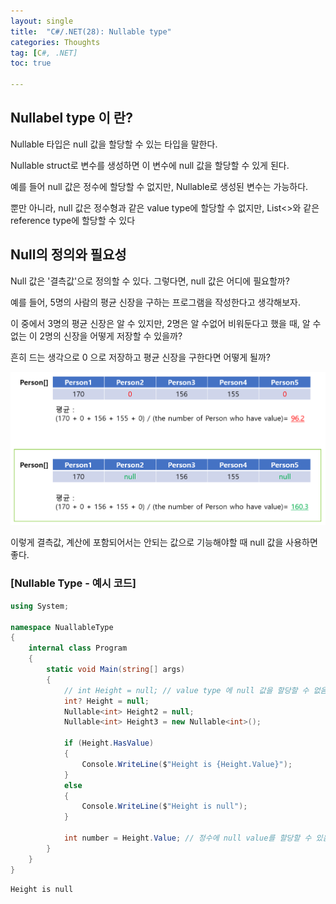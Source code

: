```yaml
---
layout: single
title:  "C#/.NET(28): Nullable type"
categories: Thoughts
tag: [C#, .NET]
toc: true 

---
```


## Nullabel type 이 란?

Nullable 타입은 null 값을 할당할 수 있는 타입을 말한다.

Nullable<T> struct로 변수를 생성하면 이 변수에 null 값을 할당할 수 있게 된다.

예를 들어 null 값은 정수에 할당할 수 없지만, Nullable<T>로 생성된 변수는 가능하다.

뿐만 아니라, null 값은 정수형과 같은 value type에 할당할 수 없지만, List<>와 같은 reference type에 할당할 수 있다







## Null의 정의와 필요성

Null 값은 '결측값'으로 정의할 수 있다. 그렇다면, null 값은 어디에 필요할까?

예를 들어, 5명의 사람의 평균 신장을 구하는 프로그램을 작성한다고 생각해보자.

이 중에서 3명의 평균 신장은 알 수 있지만, 2명은 알 수없어 비워둔다고 했을 때, 알 수 없는 이 2명의 신장을 어떻게 저장할 수 있을까?

흔히 드는 생각으로 0 으로 저장하고 평균 신장을 구한다면 어떻게 될까?

![image-20220706204508272](/assets/img/image-20220706204508272.png)

이렇게 결측값, 계산에 포함되어서는 안되는 값으로 기능해야할 때 null 값을 사용하면 좋다.







### [Nullable Type - 예시 코드]

```c#
using System;

namespace NuallableType
{
	internal class Program
	{
		static void Main(string[] args)
		{
			// int Height = null; // value type 에 null 값을 할당할 수 없음, 에러
			int? Height = null;
			Nullable<int> Height2 = null;
			Nullable<int> Height3 = new Nullable<int>();

			if (Height.HasValue)
			{
				Console.WriteLine($"Height is {Height.Value}");
			}
			else
			{
				Console.WriteLine($"Height is null");
			}

			int number = Height.Value; // 정수에 null value를 할당할 수 있음
		}
	}
}
```

```
Height is null
```

